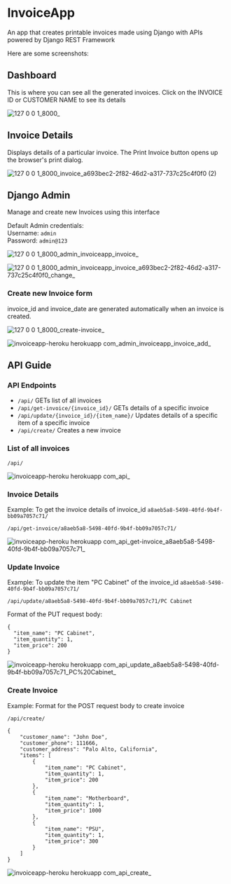 # InvoiceApp

An app that creates printable invoices made using Django with APIs powered by Django REST Framework  

Here are some screenshots:

## Dashboard
This is where you can see all the generated invoices. Click on the INVOICE ID or CUSTOMER NAME to see its details

![127 0 0 1_8000_](https://user-images.githubusercontent.com/62953974/171235237-ce43f32e-427a-48cc-9874-991b5c5f8f18.png)


## Invoice Details
Displays details of a particular invoice. The Print Invoice button opens up the browser's print dialog. 

![127 0 0 1_8000_invoice_a693bec2-2f82-46d2-a317-737c25c4f0f0 (2)](https://user-images.githubusercontent.com/62953974/171235305-80967b28-2c53-499b-a58e-926b369fc602.png)


## Django Admin 
Manage and create new Invoices using this interface  

Default Admin credentials:    
Username: ```admin```  
Password: ```admin@123```  

![127 0 0 1_8000_admin_invoiceapp_invoice_](https://user-images.githubusercontent.com/62953974/171235385-654e5ea9-e97a-4df2-8474-8eb36a1cbfc5.png)

![127 0 0 1_8000_admin_invoiceapp_invoice_a693bec2-2f82-46d2-a317-737c25c4f0f0_change_](https://user-images.githubusercontent.com/62953974/171235430-7c59a9ae-0aa9-483d-8144-30291d723703.png)


### Create new Invoice form

invoice_id and invoice_date are generated automatically when an invoice is created.  

![127 0 0 1_8000_create-invoice_](https://user-images.githubusercontent.com/62953974/171235664-436198a6-3ccc-4274-bd02-3820e062da23.png)

![invoiceapp-heroku herokuapp com_admin_invoiceapp_invoice_add_](https://user-images.githubusercontent.com/62953974/167070978-69e153b6-106f-44a2-8647-28763eeed0b6.png)

## API Guide
### API Endpoints
* ```/api/``` GETs list of all invoices  
* ```/api/get-invoice/{invoice_id}/``` GETs details of a specific invoice  
* ```/api/update/{invoice_id}/{item_name}/``` Updates details of a specific item of a specific invoice  
* ```/api/create/``` Creates a new invoice  

### List of all invoices

```/api/```  

![invoiceapp-heroku herokuapp com_api_](https://user-images.githubusercontent.com/62953974/167071170-e1d9e99f-f5bb-4777-be77-0f71bbbdbc17.png)

### Invoice Details

Example:
To get the invoice details of invoice_id ```a8aeb5a8-5498-40fd-9b4f-bb09a7057c71/```  

```/api/get-invoice/a8aeb5a8-5498-40fd-9b4f-bb09a7057c71/```

![invoiceapp-heroku herokuapp com_api_get-invoice_a8aeb5a8-5498-40fd-9b4f-bb09a7057c71_](https://user-images.githubusercontent.com/62953974/167071476-13c3f576-a530-4d1e-8cee-b1a4d9eab01f.png)

### Update Invoice

Example:
To update the item "PC Cabinet" of the invoice_id ```a8aeb5a8-5498-40fd-9b4f-bb09a7057c71/```  

```/api/update/a8aeb5a8-5498-40fd-9b4f-bb09a7057c71/PC Cabinet```

Format of the PUT request body:
```
{
  "item_name": "PC Cabinet",
  "item_quantity": 1,
  "item_price": 200
}
```

![invoiceapp-heroku herokuapp com_api_update_a8aeb5a8-5498-40fd-9b4f-bb09a7057c71_PC%20Cabinet_](https://user-images.githubusercontent.com/62953974/167071497-6096fa4f-82a5-4927-8ec0-271dbf336f85.png)

### Create Invoice
Example:
Format for the POST request body to create invoice  

```/api/create/```

```
{
    "customer_name": "John Doe",
    "customer_phone": 111666,
    "customer_address": "Palo Alto, California",
    "items": [
        {
            "item_name": "PC Cabinet",
            "item_quantity": 1,
            "item_price": 200
        },
        {
            "item_name": "Motherboard",
            "item_quantity": 1,
            "item_price": 1000
        },
        {
            "item_name": "PSU",
            "item_quantity": 1,
            "item_price": 300
        }
    ]
}
```

![invoiceapp-heroku herokuapp com_api_create_](https://user-images.githubusercontent.com/62953974/167071540-77d4b2c2-1055-430d-a7b5-0be53446ce88.png)
